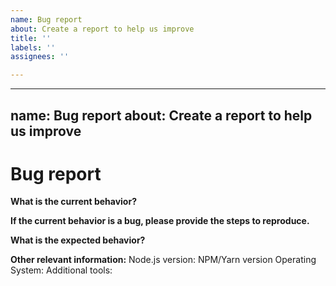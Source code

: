 ```yaml
---
name: Bug report
about: Create a report to help us improve
title: ''
labels: ''
assignees: ''

---
```


---
name: Bug report
about: Create a report to help us improve
---

<!-- Please don't delete this template because we'll close your issue -->
<!-- Before creating an issue please make sure you are using the latest version of the starter. -->
<!-- This project is starter project using Gatsby and NetlifyCMS in it, if you think the issue can originate from upstream then please report it-->
# Bug report

<!-- Please ask questions on Spectrum for Gatsby questions or the Gitter channel for NetlifyCMS. -->
<!-- https://spectrum.chat/?t=da07ec65-96f9-41be-baf0-0271b5b772ef -->
<!-- https://gitter.im/netlify/NetlifyCMS -->
<!-- Issues which contain questions or support requests will be closed. -->

**What is the current behavior?**


**If the current behavior is a bug, please provide the steps to reproduce.**


<!-- A great way to do this is to provide your configuration via a GitHub repository -->
<!-- The most helpful is a minimal reproduction with instructions on how to reproduce -->
<!-- Please only add small code snippets directly into this issue -->
<!-- https://gist.github.com is a good place for longer code snippets -->
<!-- If your issue is caused by a plugin or loader, please create an issue on the loader/plugin repository instead -->

**What is the expected behavior?**


<!-- "It should work" is not a helpful explanation -->
<!-- Explain exactly how it should behave -->

**Other relevant information:**
Node.js version: 
NPM/Yarn version
Operating System: 
Additional tools:
